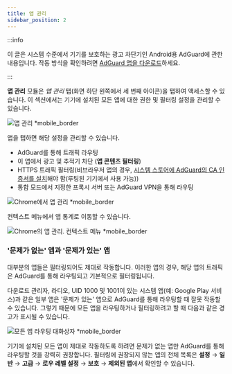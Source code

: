 ```yaml
---
title: 앱 관리
sidebar_position: 2
---
```


:::info

이 글은 시스템 수준에서 기기를 보호하는 광고 차단기인 Android용 AdGuard에 관한 내용입니다. 작동 방식을 확인하려면 [AdGuard 앱을 다운로드](https://agrd.io/download-kb-adblock)하세요.

:::

**앱 관리** 모듈은 _앱 관리_ 탭(화면 하단 왼쪽에서 세 번째 아이콘)을 탭하여 액세스할 수 있습니다. 이 섹션에서는 기기에 설치된 모든 앱에 대한 권한 및 필터링 설정을 관리할 수 있습니다.

![앱 관리 \*mobile\_border](https://cdn.adtidy.org/blog/new/9sakapp_management.png)

앱을 탭하면 해당 설정을 관리할 수 있습니다.

- AdGuard를 통해 트래픽 라우팅
- 이 앱에서 광고 및 추적기 차단 (**앱 콘텐츠 필터링**)
- HTTPS 트래픽 필터링(비브라우저 앱의 경우, [시스템 스토어에 AdGuard의 CA 인증서를 설치](/adguard-for-android/solving-problems/https-certificate-for-rooted/)해야 함(루팅된 기기에서 사용 가능))
- 통합 모드에서 지정한 프록시 서버 또는 AdGuard VPN을 통해 라우팅

![Chrome에서 앱 관리 \*mobile\_border](https://cdn.adtidy.org/blog/new/nvvgochrome_management.png)

컨텍스트 메뉴에서 앱 통계로 이동할 수 있습니다.

![Chrome의 앱 관리. 컨텍스트 메뉴 \*mobile\_border](https://cdn.adtidy.org/blog/new/4z85achome_management_context_menu.png)

### '문제가 없는' 앱과 '문제가 있는' 앱

대부분의 앱들은 필터링되어도 제대로 작동합니다. 이러한 앱의 경우, 해당 앱의 트래픽은 AdGuard를 통해 라우팅되고 기본적으로 필터링됩니다.

다운로드 관리자, 라디오, UID 1000 및 1001이 있는 시스템 앱(예: Google Play 서비스)과 같은 일부 앱은 '문제가 있는' 앱으로 AdGuard를 통해 라우팅할 때 잘못 작동할 수 있습니다. 그렇기 때문에 모든 앱을 라우팅하거나 필터링하려고 할 때 다음과 같은 경고가 표시될 수 있습니다.

![모든 앱 라우팅 대화상자 \*mobile\_border](https://cdn.adtidy.org/blog/new/6du8jiroute_all.png)

기기에 설치된 모든 앱이 제대로 작동하도록 하려면 문제가 없는 앱만 AdGuard를 통해 라우팅할 것을 강력히 권장합니다. 필터링에 권장되지 않는 앱의 전체 목록은 **설정** → **일반** → **고급** → **로우 레벨 설정** → **보호** → **제외된 앱**에서 확인할 수 있습니다.
